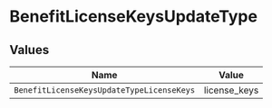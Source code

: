 # BenefitLicenseKeysUpdateType


## Values

| Name                                      | Value                                     |
| ----------------------------------------- | ----------------------------------------- |
| `BenefitLicenseKeysUpdateTypeLicenseKeys` | license_keys                              |
